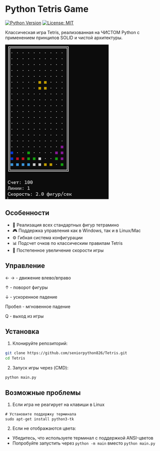 # Python Tetris Game

[![Python Version](https://img.shields.io/badge/python-3.7+-blue.svg)](https://www.python.org/downloads/)
[![License: MIT](https://img.shields.io/badge/License-MIT-yellow.svg)](https://opensource.org/licenses/MIT)

Классическая игра Tetris, реализованная на ЧИСТОМ Python с применением принципов SOLID и чистой архитектуры.

![Tetris Game Screenshot](./screenshot.png)

## Особенности

- 🧩 Реализация всех стандартных фигур тетрамино
- 🎮 Поддержка управления как в Windows, так и в Linux/Mac
- ⚙️ Гибкая система конфигурации
- 📊 Подсчет очков по классическим правилам Tetris
- 🚀 Постепенное увеличение скорости игры

## Управление

← → - движение влево/вправо

↑ - поворот фигуры

↓ - ускоренное падение

Пробел - мгновенное падение

Q - выход из игры

## Установка

1. Клонируйте репозиторий:
```bash
git clone https://github.com/seniorpython826/Tetris.git
cd Tetris
```

2. Запуск игры через (CMD):

```
python main.py
```


## Возможные проблемы

1. Если игра не реагирует на клавиши в Linux

```
# Установите поддержку терминала
sudo apt-get install python3-tk
```

2. Если не отображаются цвета:
- Убедитесь, что используете терминал с поддержкой ANSI-цветов
- Попробуйте запустить через ```python -m main``` вместо ``` python main.py ```
